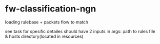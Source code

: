 # fw-classification-ngn
loading rulebase + packets flow to match

see task for spesific detailes should have 2 inputs in args: path to rules file & hosts directory(located in resources)
